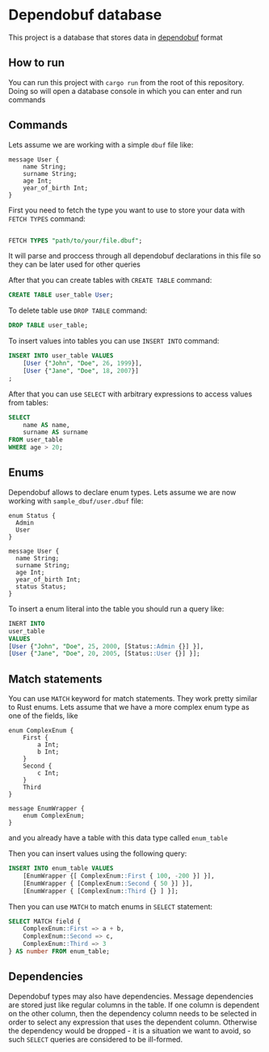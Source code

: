 # Dependobuf database

This project is a database that stores data in [dependobuf](https://sphericalpotatoinvacuum.github.io/DependoBuf/) format

## How to run

You can run this project with `cargo run` from the root of this repository. Doing so will open a database console in which you can enter and run commands

## Commands

Lets assume we are working with a simple `dbuf` file like:
```
message User {
    name String;
    surname String;
    age Int;
    year_of_birth Int;
}
```

First you need to fetch the type you want to use to store your data with `FETCH TYPES` command:

```sql

FETCH TYPES "path/to/your/file.dbuf";
```

It will parse and proccess through all dependobuf declarations in this file so they can be later used for other queries

After that you can create tables with `CREATE TABLE` command:

```sql
CREATE TABLE user_table User;
```

To delete table use `DROP TABLE` command:

```sql
DROP TABLE user_table;
```

To insert values into tables you can use `INSERT INTO` command:

```sql
INSERT INTO user_table VALUES
    [User {"John", "Doe", 26, 1999}],
    [User {"Jane", "Doe", 18, 2007}]
;
```

After that you can use `SELECT` with arbitrary expressions to access values from tables:

```sql
SELECT
    name AS name,
    surname AS surname
FROM user_table
WHERE age > 20;
```

## Enums

Dependobuf allows to declare enum types. Lets assume we are now working with `sample_dbuf/user.dbuf` file:

```
enum Status {
  Admin
  User
}

message User {
  name String;
  surname String;
  age Int;
  year_of_birth Int;
  status Status;
}
```

To insert a enum literal into the table you should run a query like:

```sql
INERT INTO
user_table
VALUES
[User {"John", "Doe", 25, 2000, [Status::Admin {}] }],
[User {"Jane", "Doe", 20, 2005, [Status::User {}] }];
```

## Match statements

You can use `MATCH` keyword for match statements. They work pretty similar to Rust enums. Lets assume that we have a more complex enum type as one of the fields, like

```
enum ComplexEnum {
    First {
        a Int;
        b Int;
    }
    Second {
        c Int;
    }
    Third
}

message EnumWrapper {
    enum ComplexEnum;
}
```

and you already have a table with this data type called `enum_table`

Then you can insert values using the following query:

```sql
INSERT INTO enum_table VALUES
    [EnumWrapper {[ ComplexEnum::First { 100, -200 }] }],
    [EnumWrapper { [ComplexEnum::Second { 50 }] }],
    [EnumWrapper { [ComplexEnum::Third {} ] }];
```

Then you can use `MATCH` to match enums in `SELECT` statement:

```sql
SELECT MATCH field {
    ComplexEnum::First => a + b,
    ComplexEnum::Second => c,
    ComplexEnum::Third => 3
} AS number FROM enum_table;
```

## Dependencies

Dependobuf types may also have dependencies. Message dependencies are stored just like regular columns in the table. If one column is dependent on the other column, then the dependency column needs to be selected in order to select any expression that uses the dependent column. Otherwise the dependency would be dropped - it is a situation we want to avoid, so such `SELECT` queries are considered to be ill-formed.
